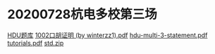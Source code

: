 # 20200728杭电多校第三场
[HDU题库](http://acm.hdu.edu.cn/search.php?field=problem&key=2020+Multi-University+Training+Contest+3&source=1&searchmode=source)
[1002口胡证明 (by winterzz1).pdf](_v_attachments/20201017202158076_16614/1002口胡证明%20(by%20winterzz1).pdf)
[hdu-multi-3-statement.pdf](_v_attachments/20201017202158076_16614/hdu-multi-3-statement.pdf)
[tutorials.pdf](_v_attachments/20201017202158076_16614/tutorials.pdf)
[std.zip](_v_attachments/20201017202158076_16614/std.zip)